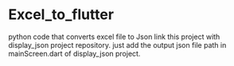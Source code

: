 # Excel_to_flutter
python code that converts excel file to Json
link this project with display_json project repository. just add the output json file path in mainScreen.dart of display_json project.
